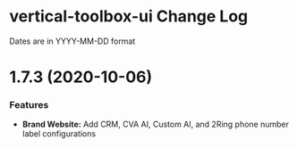 # vertical-toolbox-ui Change Log

Dates are in YYYY-MM-DD format


# 1.7.3 (2020-10-06)

### Features

* **Brand Website:** Add CRM, CVA AI, Custom AI, and 2Ring phone number label configurations
